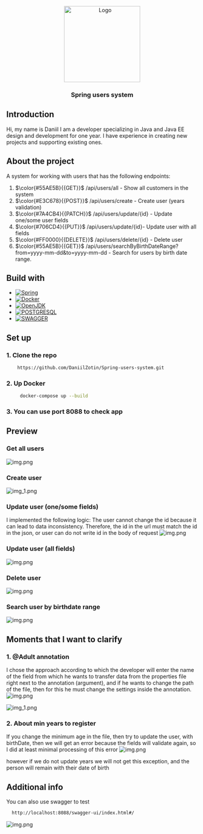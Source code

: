 <br />
<div align="center">
  <a href="https://github.com/DaniilZotin/Spring-users-system">
    <img src="images_for_readme/clear_solution_logo.jpg" alt="Logo" width="200" height="200">
  </a>

<h3 align="center" >Spring users system</h3>

</div>

## Introduction
Hi, my name is Daniil I am a developer specializing in Java and Java EE design
and development for one year. I have experience in
creating new projects and supporting existing ones. 

## About the project
A system for working with users that has the following endpoints:

1. $\color{#55AE5B}{{GET}}$ /api/users/all - Show all customers in the system
2. $\color{#E3C678}{{POST}}$ /api/users/create - Create user (years validation)
3. $\color{#7A4CB4}{{PATCH}}$ /api/users/update/{id} -  Update one/some user fields
4. $\color{#706CD4}{{PUT}}$ /api/users/update/{id}- Update user with all fields
5. $\color{#FF0000}{{DELETE}}$ /api/users/delete/{id} - Delete user
6. $\color{#55AE5B}{{GET}}$ /api/users/searchByBirthDateRange?from=yyyy-mm-dd&to=yyyy-mm-dd - Search for users by birth date range.


## Build with
* [![Spring][Spring]][Spring-url]
* [![Docker][Docker]][Docker-url]
* [![OpenJDK][OpenJDK]][Docker-url]
* [![POSTGRESQL][POSTGRESQL]][POSTGRESQL-url]
* [![SWAGGER][SWAGGER]][Swagger-url]

## Set up
### 1. Clone the repo
```sh
    https://github.com/DaniilZotin/Spring-users-system.git
```
### 2. Up Docker
```sh
     docker-compose up --build
```
### 3. You can use port 8088 to check app

## Preview
### Get all users
![img.png](images_for_readme/get_users.png)

### Create user
![img_1.png](images_for_readme/create_user.png)

### Update user (one/some fields)
I implemented the following logic: The user
cannot change the id because it can lead to data 
inconsistency. Therefore, the id in the url must match the id in the json, 
or user can do not write id in the body of request
![img.png](images_for_readme/update_user.png)

### Update user (all fields)
![img.png](images_for_readme/update_all_fields.png)

### Delete user
![img.png](images_for_readme/delete_user.png)

### Search user by birthdate range 
![img.png](images_for_readme/search_user.png)


## Moments that I want to clarify

### 1. @Adult annotation
I chose the approach according to which the developer will enter the name of the field from 
which he wants to transfer data from the properties 
file right next to the annotation (argument), and if he wants to change the path of the file, 
then for this he must 
change the settings inside the annotation.
![img.png](images_for_readme/annotation.png)

![img_1.png](images_for_readme/properties_file.png)

### 2. About min years to register
If you change the minimum age in the file, then try to update the user, with birthDate, 
then we will get an error because the fields will validate again, so I did at least minimal processing of this error
![img.png](images_for_readme/years.png)

however if we do not update years we will not get this exception, and the person will remain with their date of birth


## Additional info
You can also use swagger to test
```sh
  http://localhost:8088/swagger-ui/index.html#/
```
![img.png](images_for_readme/swagger.png)



















[Spring]: https://img.shields.io/badge/Spring-6DB33F?style=for-the-badge&logo=spring&logoColor=white
[Spring-url]: https://spring.io/projects/spring-framework

[Docker]: https://img.shields.io/badge/Docker-2496ED?style=for-the-badge&logo=docker&logoColor=white
[Docker-url]: https://www.docker.com/

[OpenJDK]: https://img.shields.io/badge/OpenJDK-000000?style=for-the-badge&logo=openjdk&logoColor=white
[OpenJDK-url]: https://www.docker.com/

[POSTGRESQL]: https://img.shields.io/badge/postgresql-4169E1?style=for-the-badge&logo=postgresql&logoColor=white
[POSTGRESQL-url]: https://www.docker.com/

[SWAGGER]: https://img.shields.io/badge/swagger-85EA2D?style=for-the-badge&logo=swagger&logoColor=black
[Swagger-url]: https://www.docker.com/
